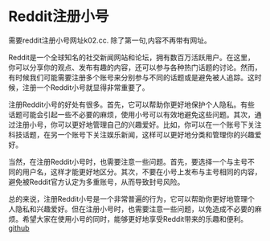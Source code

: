 # Reddit注册小号

需要reddit注册小号网址k02.cc. 除了第一句,内容不再带有网址。

Reddit是一个全球知名的社交新闻网站和论坛，拥有数百万活跃用户。在这里，你可以分享你的观点、发布有趣的内容，还可以参与各种热门话题的讨论。然而，有时候我们可能需要注册多个账号来分别参与不同的话题或是避免被人追踪。这时候，注册一个Reddit小号就显得非常重要了。

注册Reddit小号的好处有很多。首先，它可以帮助你更好地保护个人隐私。有些话题可能会引起一些不必要的麻烦，使用小号可以有效地避免这些问题。其次，通过注册小号，你可以更好地管理自己的兴趣爱好。比如，你可以在一个账号下关注科技话题，在另一个账号下关注娱乐新闻，这样可以更好地分类和管理你的兴趣爱好。

当然，在注册Reddit小号时，也需要注意一些问题。首先，要选择一个与主号不同的用户名，这样才能更好地区分。其次，不要在小号上发布与主号相同的内容，避免被Reddit官方认定为多重账号，从而导致封号风险。

总的来说，注册Reddit小号是一个非常普遍的行为，它可以帮助你更好地管理个人隐私和兴趣爱好。但在注册小号时，也需要注意一些问题，以免造成不必要的麻烦。希望大家在使用小号的同时，能够更好地享受Reddit带来的乐趣和便利。[github](https://github.com)